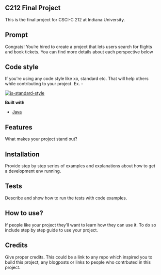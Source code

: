 ## C212 Final Project
This is the final project for CSCI-C 212 at Indiana University. 

## Prompt
Congrats!  You’re  hired  to  create  a  project  that  lets  users  search  for  flights  and  book  tickets. You can find more details about each perspective below


## Code style
If you're using any code style like xo, standard etc. That will help others while contributing to your project. Ex. -

[![js-standard-style](https://img.shields.io/badge/code%20style-standard-brightgreen.svg?style=flat)](https://github.com/feross/standard)


<b>Built with</b>
- [Java](https://www.java.com/en/)

## Features
What makes your project stand out?

## Installation
Provide step by step series of examples and explanations about how to get a development env running.

## Tests
Describe and show how to run the tests with code examples.

## How to use?
If people like your project they’ll want to learn how they can use it. To do so include step by step guide to use your project.


## Credits
Give proper credits. This could be a link to any repo which inspired you to build this project, any blogposts or links to people who contrbuted in this project. 
